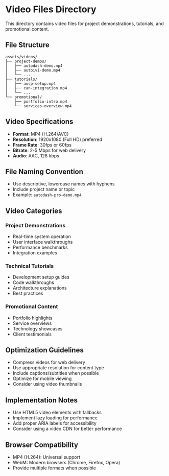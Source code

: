 # Video Files Directory

This directory contains video files for project demonstrations, tutorials, and promotional content.

## File Structure
```
assets/videos/
├── project-demos/
│   ├── autodash-demo.mp4
│   ├── autoivi-demo.mp4
│   └── ...
├── tutorials/
│   ├── aosp-setup.mp4
│   ├── can-integration.mp4
│   └── ...
└── promotional/
    ├── portfolio-intro.mp4
    └── services-overview.mp4
```

## Video Specifications
- **Format**: MP4 (H.264/AVC)
- **Resolution**: 1920x1080 (Full HD) preferred
- **Frame Rate**: 30fps or 60fps
- **Bitrate**: 2-5 Mbps for web delivery
- **Audio**: AAC, 128 kbps

## File Naming Convention
- Use descriptive, lowercase names with hyphens
- Include project name or topic
- Example: `autodash-pro-demo.mp4`

## Video Categories

### Project Demonstrations
- Real-time system operation
- User interface walkthroughs
- Performance benchmarks
- Integration examples

### Technical Tutorials
- Development setup guides
- Code walkthroughs
- Architecture explanations
- Best practices

### Promotional Content
- Portfolio highlights
- Service overviews
- Technology showcases
- Client testimonials

## Optimization Guidelines
- Compress videos for web delivery
- Use appropriate resolution for content type
- Include captions/subtitles when possible
- Optimize for mobile viewing
- Consider using video thumbnails

## Implementation Notes
- Use HTML5 video elements with fallbacks
- Implement lazy loading for performance
- Add proper ARIA labels for accessibility
- Consider using a video CDN for better performance

## Browser Compatibility
- MP4 (H.264): Universal support
- WebM: Modern browsers (Chrome, Firefox, Opera)
- Provide multiple formats when possible 